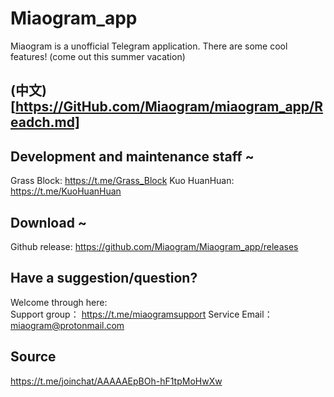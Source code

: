 # Miaogram_app
Miaogram is a unofficial Telegram application. There are some cool features! (come out this summer vacation)

## (中文)[https://GitHub.com/Miaogram/miaogram_app/Readch.md]

## Development and maintenance staff ~
Grass Block: https://t.me/Grass_Block 
Kuo HuanHuan: https://t.me/KuoHuanHuan

## Download ~
Github release: https://github.com/Miaogram/Miaogram_app/releases

## Have a suggestion/question?
Welcome through here:  
Support group： https://t.me/miaogramsupport
Service Email： miaogram@protonmail.com

## Source
https://t.me/joinchat/AAAAAEpBOh-hF1tpMoHwXw

